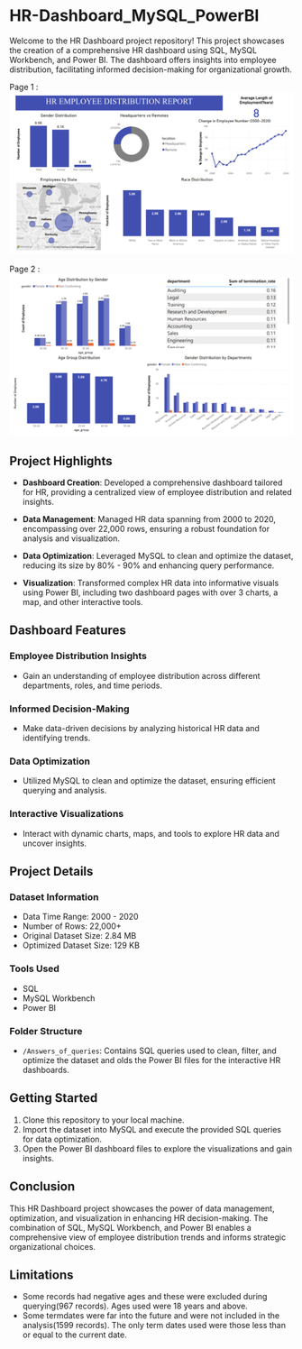 # HR-Dashboard_MySQL_PowerBI

Welcome to the HR Dashboard project repository! This project showcases the creation of a comprehensive HR dashboard using SQL, MySQL Workbench, and Power BI. The dashboard offers insights into employee distribution, facilitating informed decision-making for organizational growth.

Page 1 :
![Dashboard-1](./Dashboard-1.png)

Page 2 :
![Dashboard-2](./Dashboard-2.png)


## Project Highlights

- **Dashboard Creation**: Developed a comprehensive dashboard tailored for HR, providing a centralized view of employee distribution and related insights.

- **Data Management**: Managed HR data spanning from 2000 to 2020, encompassing over 22,000 rows, ensuring a robust foundation for analysis and visualization.

- **Data Optimization**: Leveraged MySQL to clean and optimize the dataset, reducing its size by 80% - 90% and enhancing query performance.

- **Visualization**: Transformed complex HR data into informative visuals using Power BI, including two dashboard pages with over 3 charts, a map, and other interactive tools.

## Dashboard Features

### Employee Distribution Insights

- Gain an understanding of employee distribution across different departments, roles, and time periods.

### Informed Decision-Making

- Make data-driven decisions by analyzing historical HR data and identifying trends.

### Data Optimization

- Utilized MySQL to clean and optimize the dataset, ensuring efficient querying and analysis.

### Interactive Visualizations

- Interact with dynamic charts, maps, and tools to explore HR data and uncover insights.

## Project Details

### Dataset Information

- Data Time Range: 2000 - 2020
- Number of Rows: 22,000+
- Original Dataset Size: 2.84 MB
- Optimized Dataset Size: 129 KB

### Tools Used

- SQL
- MySQL Workbench
- Power BI

### Folder Structure

- `/Answers_of_queries`: Contains SQL queries used to clean, filter, and optimize the dataset and  olds the Power BI files for the interactive HR dashboards.

## Getting Started

1. Clone this repository to your local machine.
2. Import the dataset into MySQL and execute the provided SQL queries for data optimization.
3. Open the Power BI dashboard files to explore the visualizations and gain insights.

## Conclusion

This HR Dashboard project showcases the power of data management, optimization, and visualization in enhancing HR decision-making. The combination of SQL, MySQL Workbench, and Power BI enables a comprehensive view of employee distribution trends and informs strategic organizational choices.


## Limitations
- Some records had negative ages and these were excluded during querying(967 records). Ages used were 18 years and above.
- Some termdates were far into the future and were not included in the analysis(1599 records). The only term dates used were those less than or equal to the current 
  date.
